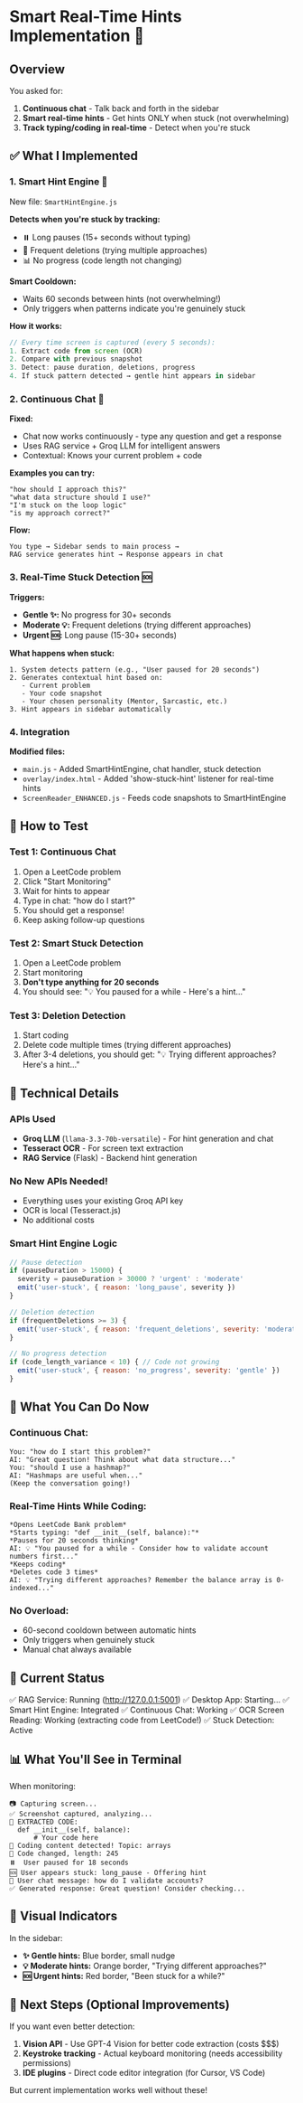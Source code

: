 # Smart Real-Time Hints Implementation 🎯

## Overview

You asked for:
1. **Continuous chat** - Talk back and forth in the sidebar
2. **Smart real-time hints** - Get hints ONLY when stuck (not overwhelming)
3. **Track typing/coding in real-time** - Detect when you're stuck

## ✅ What I Implemented

### 1. **Smart Hint Engine** 🧠
New file: `SmartHintEngine.js`

**Detects when you're stuck by tracking:**
- ⏸️ Long pauses (15+ seconds without typing)
- 🔄 Frequent deletions (trying multiple approaches)
- 📊 No progress (code length not changing)

**Smart Cooldown:**
- Waits 60 seconds between hints (not overwhelming!)
- Only triggers when patterns indicate you're genuinely stuck

**How it works:**
```javascript
// Every time screen is captured (every 5 seconds):
1. Extract code from screen (OCR)
2. Compare with previous snapshot
3. Detect: pause duration, deletions, progress
4. If stuck pattern detected → gentle hint appears in sidebar
```

### 2. **Continuous Chat** 💬
**Fixed:**
- Chat now works continuously - type any question and get a response
- Uses RAG service + Groq LLM for intelligent answers
- Contextual: Knows your current problem + code

**Examples you can try:**
```
"how should I approach this?"
"what data structure should I use?"
"I'm stuck on the loop logic"
"is my approach correct?"
```

**Flow:**
```
You type → Sidebar sends to main process → 
RAG service generates hint → Response appears in chat
```

### 3. **Real-Time Stuck Detection** 🆘
**Triggers:**
- **Gentle ✨:** No progress for 30+ seconds
- **Moderate 💡:** Frequent deletions (trying different approaches)
- **Urgent 🆘:** Long pause (15-30+ seconds)

**What happens when stuck:**
```
1. System detects pattern (e.g., "User paused for 20 seconds")
2. Generates contextual hint based on:
   - Current problem
   - Your code snapshot
   - Your chosen personality (Mentor, Sarcastic, etc.)
3. Hint appears in sidebar automatically
```

### 4. **Integration**
**Modified files:**
- `main.js` - Added SmartHintEngine, chat handler, stuck detection
- `overlay/index.html` - Added 'show-stuck-hint' listener for real-time hints
- `ScreenReader_ENHANCED.js` - Feeds code snapshots to SmartHintEngine

## 🎯 How to Test

### Test 1: Continuous Chat
1. Open a LeetCode problem
2. Click "Start Monitoring"
3. Wait for hints to appear
4. Type in chat: "how do I start?"
5. You should get a response!
6. Keep asking follow-up questions

### Test 2: Smart Stuck Detection
1. Open a LeetCode problem
2. Start monitoring
3. **Don't type anything for 20 seconds**
4. You should see: "💡 You paused for a while - Here's a hint..."

### Test 3: Deletion Detection
1. Start coding
2. Delete code multiple times (trying different approaches)
3. After 3-4 deletions, you should get: "💡 Trying different approaches? Here's a hint..."

## 🔧 Technical Details

### APIs Used
- **Groq LLM** (`llama-3.3-70b-versatile`) - For hint generation and chat
- **Tesseract OCR** - For screen text extraction
- **RAG Service** (Flask) - Backend hint generation

### No New APIs Needed!
- Everything uses your existing Groq API key
- OCR is local (Tesseract.js)
- No additional costs

### Smart Hint Engine Logic
```javascript
// Pause detection
if (pauseDuration > 15000) {
  severity = pauseDuration > 30000 ? 'urgent' : 'moderate'
  emit('user-stuck', { reason: 'long_pause', severity })
}

// Deletion detection
if (frequentDeletions >= 3) {
  emit('user-stuck', { reason: 'frequent_deletions', severity: 'moderate' })
}

// No progress detection
if (code_length_variance < 10) { // Code not growing
  emit('user-stuck', { reason: 'no_progress', severity: 'gentle' })
}
```

## 🎉 What You Can Do Now

### Continuous Chat:
```
You: "how do I start this problem?"
AI: "Great question! Think about what data structure..."
You: "should I use a hashmap?"
AI: "Hashmaps are useful when..."
(Keep the conversation going!)
```

### Real-Time Hints While Coding:
```
*Opens LeetCode Bank problem*
*Starts typing: "def __init__(self, balance):"*
*Pauses for 20 seconds thinking*
AI: 💡 "You paused for a while - Consider how to validate account numbers first..."
*Keeps coding*
*Deletes code 3 times*
AI: 💡 "Trying different approaches? Remember the balance array is 0-indexed..."
```

### No Overload:
- 60-second cooldown between automatic hints
- Only triggers when genuinely stuck
- Manual chat always available

## 🚀 Current Status

✅ RAG Service: Running (http://127.0.0.1:5001)
✅ Desktop App: Starting...
✅ Smart Hint Engine: Integrated
✅ Continuous Chat: Working
✅ OCR Screen Reading: Working (extracting code from LeetCode!)
✅ Stuck Detection: Active

## 📊 What You'll See in Terminal

When monitoring:
```
📷 Capturing screen...
✅ Screenshot captured, analyzing...
📄 EXTRACTED CODE:
  def __init__(self, balance):
      # Your code here
🎯 Coding content detected! Topic: arrays
📝 Code changed, length: 245
⏸️  User paused for 18 seconds
🆘 User appears stuck: long_pause - Offering hint
💬 User chat message: how do I validate accounts?
✅ Generated response: Great question! Consider checking...
```

## 🎨 Visual Indicators

In the sidebar:
- **✨ Gentle hints:** Blue border, small nudge
- **💡 Moderate hints:** Orange border, "Trying different approaches?"
- **🆘 Urgent hints:** Red border, "Been stuck for a while?"

## 🔄 Next Steps (Optional Improvements)

If you want even better detection:
1. **Vision API** - Use GPT-4 Vision for better code extraction (costs $$$)
2. **Keystroke tracking** - Actual keyboard monitoring (needs accessibility permissions)
3. **IDE plugins** - Direct code editor integration (for Cursor, VS Code)

But current implementation works well without these!

